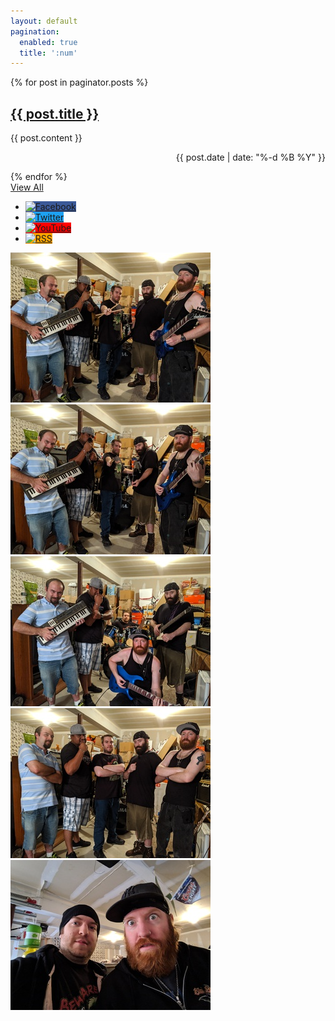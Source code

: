 ```yaml
---
layout: default
pagination: 
  enabled: true
  title: ':num'
---
```

<div class="row">
  <div class="left column notes">
{% for post in paginator.posts %}
<div>
<a href="{{ post.url | replace: '.html', '' }}"><h2>{{ post.title }}</h2></a>
<p>{{ post.content }}</p>
<p style="text-align: right;">{{ post.date | date: "%-d %B %Y" }}</p>
</div>
{% endfor %}

<div class="pagination">
    <a href="/posts">View All</a>
</div>

  </div>
  <div class="right column">
    <ul class="links">
      <li><a href="https://facebook.com/incarceratedwombats" style="background-color: #3B5998;"><img src="https://cdn.jsdelivr.net/npm/simple-icons/icons/facebook.svg" alt="Facebook"></a></li>
      <li><a href="https://twitter.com/followthewombat" style="background-color: #1da1f2;"><img src="https://cdn.jsdelivr.net/npm/simple-icons/icons/twitter.svg" alt="Twitter"></a></li>
      <li><a href="https://youtube.com/user/followthewombat" style="background-color: #f00;"><img src="https://cdn.jsdelivr.net/npm/simple-icons/icons/youtube.svg" alt="YouTube"></a></li>
      <li><a href="/rss" style="background-color: #ffa500;"><img src="https://cdn.jsdelivr.net/npm/simple-icons/icons/rss.svg" alt="RSS"></a></li>
    </ul>
    <div class="thumbnails">
      <a href="/images/photos/00133.jpg" data-fancybox="gallery"><img src="/images/photos/320x/00133.jpg" alt=""></a>
      <a href="/images/photos/00132.jpg" data-fancybox="gallery"><img src="/images/photos/320x/00132.jpg" alt=""></a>
      <a href="/images/photos/00131.jpg" data-fancybox="gallery"><img src="/images/photos/320x/00131.jpg" alt=""></a>
      <a href="/images/photos/00130.jpg" data-fancybox="gallery"><img src="/images/photos/320x/00130.jpg" alt=""></a>
      <a href="/images/photos/00129.jpg" data-fancybox="gallery"><img src="/images/photos/320x/00129.jpg" alt=""></a>
    </div>
  </div>
</div>
